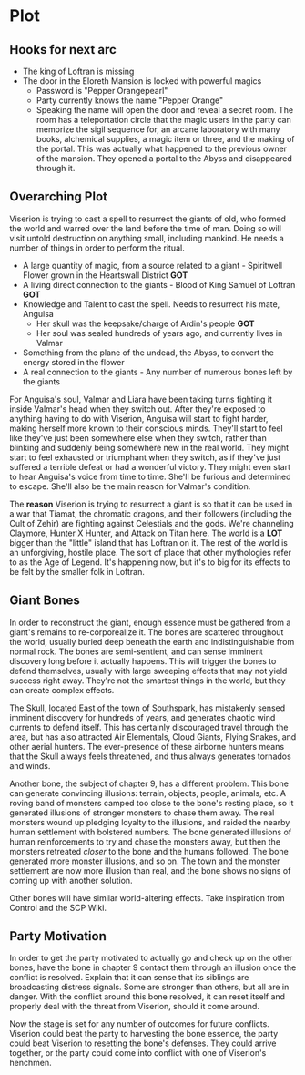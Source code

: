 # Plot

## Hooks for next arc
- The king of Loftran is missing
- The door in the Eloreth Mansion is locked with powerful magics
  - Password is "Pepper Orangepearl"
  - Party currently knows the name "Pepper Orange"
  - Speaking the name will open the door and reveal a secret room. The room has a teleportation circle that the magic users in the party can memorize the sigil sequence for, an arcane laboratory with many books, alchemical supplies, a magic item or three, and the making of the portal. This was actually what happened to the previous owner of the mansion. They opened a portal to the Abyss and disappeared through it.

## Overarching Plot
Viserion is trying to cast a spell to resurrect the giants of old, who formed the world and warred over the land before the time of man. Doing so will visit untold destruction on anything small, including mankind. He needs a number of things in order to perform the ritual.
- A large quantity of magic, from a source related to a giant - Spiritwell Flower grown in the Heartswall District **GOT**
- A living direct connection to the giants - Blood of King Samuel of Loftran **GOT**
- Knowledge and Talent to cast the spell. Needs to resurrect his mate, Anguisa
  - Her skull was the keepsake/charge of Ardin's people **GOT**
  - Her soul was sealed hundreds of years ago, and currently lives in Valmar
- Something from the plane of the undead, the Abyss, to convert the energy stored in the flower
- A real connection to the giants - Any number of numerous bones left by the giants

For Anguisa's soul, Valmar and Liara have been taking turns fighting it inside Valmar's head when they switch out. After they're exposed to anything having to do with Viserion, Anguisa will start to fight harder, making herself more known to their conscious minds. They'll start to feel like they've just been somewhere else when they switch, rather than blinking and suddenly being somewhere new in the real world. They might start to feel exhausted or triumphant when they switch, as if they've just suffered a terrible defeat or had a wonderful victory. They might even start to hear Anguisa's voice from time to time. She'll be furious and determined to escape. She'll also be the main reason for Valmar's condition.

The **reason** Viserion is trying to resurrect a giant is so that it can be used in a war that Tiamat, the chromatic dragons, and their followers (including the Cult of Zehir) are fighting against Celestials and the gods. We're channeling Claymore, Hunter X Hunter, and Attack on Titan here. The world is a **LOT** bigger than the "little" island that has Loftran on it. The rest of the world is an unforgiving, hostile place. The sort of place that other mythologies refer to as the Age of Legend. It's happening now, but it's to big for its effects to be felt by the smaller folk in Loftran.

## Giant Bones
In order to reconstruct the giant, enough essence must be gathered from a giant's remains to re-corporealize it. The bones are scattered throughout the world, usually buried deep beneath the earth and indistinguishable from normal rock. The bones are semi-sentient, and can sense imminent discovery long before it actually happens. This will trigger the bones to defend themselves, usually with large sweeping effects that may not yield success right away. They're not the smartest things in the world, but they can create complex effects.

The Skull, located East of the town of Southspark, has mistakenly sensed imminent discovery for hundreds of years, and generates chaotic wind currents to defend itself. This has certainly discouraged travel through the area, but has also attracted Air Elementals, Cloud Giants, Flying Snakes, and other aerial hunters. The ever-presence of these airborne hunters means that the Skull always feels threatened, and thus always generates tornados and winds.

Another bone, the subject of chapter 9, has a different problem. This bone can generate convincing illusions: terrain, objects, people, animals, etc. A roving band of monsters camped too close to the bone's resting place, so it generated illusions of stronger monsters to chase them away. The real monsters wound up pledging loyalty to the illusions, and raided the nearby human settlement with bolstered numbers. The bone generated illusions of human reinforcements to try and chase the monsters away, but then the monsters retreated *closer* to the bone and the humans followed. The bone generated more monster illusions, and so on. The town and the monster settlement are now more illusion than real, and the bone shows no signs of coming up with another solution.

Other bones will have similar world-altering effects. Take inspiration from Control and the SCP Wiki.

## Party Motivation
In order to get the party motivated to actually go and check up on the other bones, have the bone in chapter 9 contact them through an illusion once the conflict is resolved. Explain that it can sense that its siblings are broadcasting distress signals. Some are stronger than others, but all are in danger. With the conflict around this bone resolved, it can reset itself and properly deal with the threat from Viserion, should it come around.

Now the stage is set for any number of outcomes for future conflicts. Viserion could beat the party to harvesting the bone essence, the party could beat Viserion to resetting the bone's defenses. They could arrive together, or the party could come into conflict with one of Viserion's henchmen.
